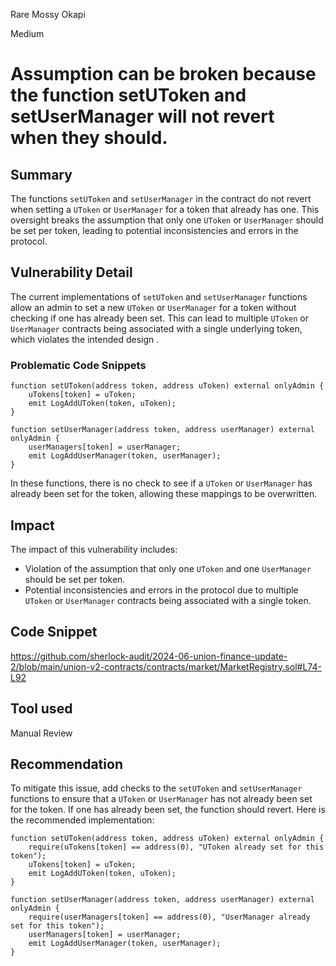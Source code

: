 Rare Mossy Okapi

Medium

# Assumption can be broken because the function setUToken and setUserManager will not revert when they should.

## Summary

The functions `setUToken` and `setUserManager` in the contract do not revert when setting a `UToken` or `UserManager` for a token that already has one. This oversight breaks the assumption that only one `UToken` or `UserManager` should be set per token, leading to potential inconsistencies and errors in the protocol.

## Vulnerability Detail

The current implementations of `setUToken` and `setUserManager` functions allow an admin to set a new `UToken` or `UserManager` for a token without checking if one has already been set. This can lead to multiple `UToken` or `UserManager` contracts being associated with a single underlying token, which violates the intended design .

### Problematic Code Snippets

```solidity
function setUToken(address token, address uToken) external onlyAdmin {
    uTokens[token] = uToken;
    emit LogAddUToken(token, uToken);
}

function setUserManager(address token, address userManager) external onlyAdmin {
    userManagers[token] = userManager;
    emit LogAddUserManager(token, userManager);
}
```

In these functions, there is no check to see if a `UToken` or `UserManager` has already been set for the token, allowing these mappings to be overwritten.


## Impact

The impact of this vulnerability includes:
- Violation of the assumption that only one `UToken` and one `UserManager` should be set per token.
- Potential inconsistencies and errors in the protocol due to multiple `UToken` or `UserManager` contracts being associated with a single token.

## Code Snippet

https://github.com/sherlock-audit/2024-06-union-finance-update-2/blob/main/union-v2-contracts/contracts/market/MarketRegistry.sol#L74-L92

## Tool used

Manual Review

## Recommendation

To mitigate this issue, add checks to the `setUToken` and `setUserManager` functions to ensure that a `UToken` or `UserManager` has not already been set for the token. If one has already been set, the function should revert. Here is the recommended implementation:

```solidity
function setUToken(address token, address uToken) external onlyAdmin {
    require(uTokens[token] == address(0), "UToken already set for this token");
    uTokens[token] = uToken;
    emit LogAddUToken(token, uToken);
}

function setUserManager(address token, address userManager) external onlyAdmin {
    require(userManagers[token] == address(0), "UserManager already set for this token");
    userManagers[token] = userManager;
    emit LogAddUserManager(token, userManager);
}
```